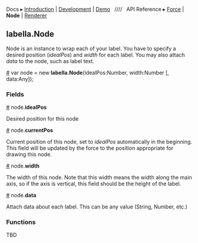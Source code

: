 Docs ▸
[Introduction](../README.md) |
[Development](Development.md) |
[Demo](http://twitter.github.io/labella.js/)
&nbsp;&nbsp;////&nbsp;&nbsp;
API Reference ▸
[Force](Force.md) |
**Node** |
[Renderer](Renderer.md)

## labella.Node

Node is an instance to wrap each of your label. You have to specify a desired position (*idealPos*) and *width* for each label. You may also attach *data* to the node, such as label text.

<a name="constructor" href="#constructor">#</a> var node = new **labella.Node**(idealPos:Number, width:Number [, data:Any]);

### Fields

<a name="idealPos" href="#idealPos">#</a> node.**idealPos**

Desired position for this node

<a name="currentPos" href="#currentPos">#</a> node.**currentPos**

Current position of this node, set to *idealPos* automatically in the beginning. This field will be updated by the force to the position appropriate for drawing this node.

<a name="width" href="#width">#</a> node.**width**

The width of this node. Note that this width means the width along the main axis, so if the axis is vertical, this field should be the height of the label.

<a name="data" href="#data">#</a> node.**data**


Attach data about each label. This can be any value (String, Number, etc.)

### Functions

TBD
